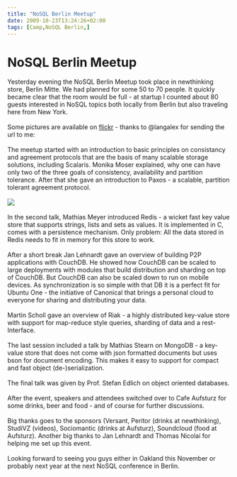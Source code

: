 ```yaml
---
title: "NoSQL Berlin Meetup"
date: 2009-10-23T13:24:26+02:00
tags: [Camp,NoSQL Berlin,]
---
```


# NoSQL Berlin Meetup


Yesterday evening the NoSQL Berlin Meetup took place in newthinking store, Berlin Mitte. We had planned for some 50 to 
70 people. It quickly became clear that the room would be full - at startup I counted about 80 guests interested in 
NoSQL topics both locally from Berlin but also traveling here from New York.<br><br>Some pictures are available on <a 
href="http://www.flickr.com/photos/langalex/sets/72157622644603890/with/4037001022/">flickr</a> - thanks to @langalex 
for sending the url to me:<br><br>The meetup started with an introduction to basic principles on consistancy and 
agreement protocols that are the basis of many scalable storage solutions, including Scalaris. Monika Moser explained, 
why one can have only two of the three goals of consistency, availability and partition tolerance. After that she gave 
an introduction to Paxos - a scalable, partition tolerant agreement protocol.<br><br><img 
src="http://farm3.static.flickr.com/2751/4036248043_5cbd845cc1.jpg"><br><br>In the second talk, Mathias Meyer 
introduced Redis - a wicket fast key value store that supports strings, lists and sets as values. It is implemented in 
C, comes with a persistence mechanism. Only problem: All the data stored in Redis needs to fit in memory for this store 
to work.<br><br>After a short break Jan Lehnardt gave an overview of building P2P applications with CouchDB. He showed 
how CouchDB can be scaled to large deployments with modules that build distribution and sharding on top of CouchDB. But 
CouchDB can also be scaled down to run on mobile devices. As synchronization is so simple with that DB it is a perfect 
fit for Ubuntu One - the initiative of Canonical that brings a personal cloud to everyone for sharing and distributing 
your data.<br><br>Martin Scholl gave an overview of Riak - a highly distributed key-value store with support for 
map-reduce style queries, sharding of data and a rest-Interface.<br><br>The last session included a talk by Mathias 
Stearn on MongoDB - a key-value store that does not come with json formatted documents but uses bson for document 
encoding. This makes it easy to support for compact and fast object (de-)serialization.<br><br>The final talk was given 
by Prof. Stefan Edlich on object oriented databases.<br><br>After the event, speakers and attendees switched over to 
Cafe Aufsturz for some drinks, beer and food - and of course for further discussions.<br><br>Big thanks goes to the 
sponsors (Versant, Peritor (drinks at newthinking), StudiVZ (videos), Sociomantic (drinks at Aufsturz), Soundcloud 
(food at Aufsturz). Another big thanks to Jan Lehnardt and Thomas Nicolai for helping me set up this 
event.<br><br>Looking forward to seeing you guys either in Oakland this November or probably next year at the next 
NoSQL conference in Berlin.
